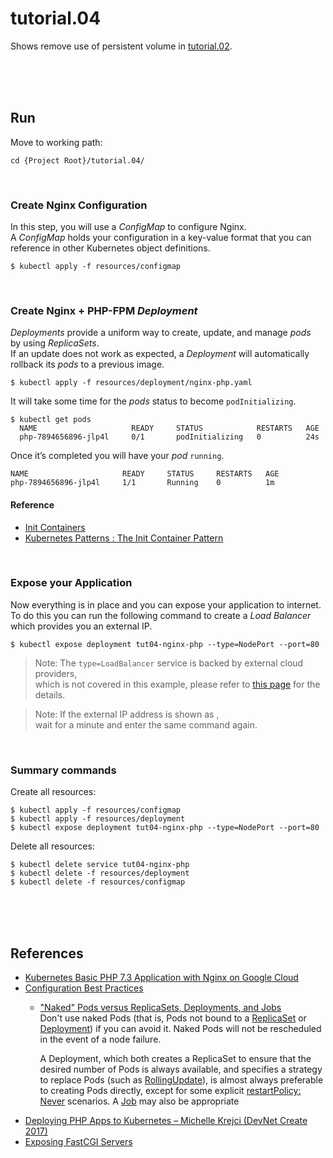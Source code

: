 # tutorial.04

Shows remove use of persistent volume in [tutorial.02](../tutorial.02/README.md). 

<br/><br/><br/>

## Run  
Move to working path:  
  ```shell
  cd {Project Root}/tutorial.04/  
  ```

<br/>

### Create Nginx Configuration  
In this step, you will use a *ConfigMap* to configure Nginx.  
A *ConfigMap* holds your configuration in a key-value format that you can  
reference in other Kubernetes object definitions.  
  ```shell
  $ kubectl apply -f resources/configmap
  ```

<br/>

### Create Nginx + PHP-FPM *Deployment*  
*Deployments* provide a uniform way to create, update, and manage *pods*  
by using *ReplicaSets*.  
If an update does not work as expected, a *Deployment* will automatically  
rollback its *pods* to a previous image.  
  ```shell
  $ kubectl apply -f resources/deployment/nginx-php.yaml
  ```

It will take some time for the *pods* status to become `podInitializing`.  
  ```shell
  $ kubectl get pods
    NAME                     READY     STATUS            RESTARTS   AGE
    php-7894656896-jlp4l     0/1       podInitializing   0          24s
  ```

Once it’s completed you will have your *pod* `running`.
  ```shell
  NAME                     READY     STATUS     RESTARTS   AGE
  php-7894656896-jlp4l     1/1       Running    0          1m
  ```

#### Reference  
* [Init Containers](https://kubernetes.io/docs/concepts/workloads/pods/init-containers/)  
* [Kubernetes Patterns : The Init Container Pattern](https://www.magalix.com/blog/kubernetes-patterns-the-init-container-pattern)  

<br/>

### Expose your Application  
Now everything is in place and you can expose your application to internet.  
To do this you can run the following command to create a *Load Balancer*  
which provides you an external IP.  
```shell
$ kubectl expose deployment tut04-nginx-php --type=NodePort --port=80
```

> Note: The `type=LoadBalancer` service is backed by external cloud providers,  
> which is not covered in this example, please refer to [this page](https://kubernetes.io/docs/concepts/services-networking/service/#loadbalancer) for the details.
 
> Note: If the external IP address is shown as <pending>,  
> wait for a minute and enter the same command again. 

<br/>

### Summary commands  
Create all resources:   
  ```shell
  $ kubectl apply -f resources/configmap
  $ kubectl apply -f resources/deployment
  $ kubectl expose deployment tut04-nginx-php --type=NodePort --port=80
  ```

Delete all resources:   
  ```shell
  $ kubectl delete service tut04-nginx-php
  $ kubectl delete -f resources/deployment
  $ kubectl delete -f resources/configmap
  ```

<br/><br/><br/>

## References  
* [Kubernetes Basic PHP 7.3 Application with Nginx on Google Cloud](https://www.cloudbooklet.com/kubernetes-basic-php-application-with-nginx-on-google-cloud/)  
* [Configuration Best Practices](https://kubernetes.io/docs/concepts/configuration/overview/)  
  * ["Naked" Pods versus ReplicaSets, Deployments, and Jobs](https://kubernetes.io/docs/concepts/configuration/overview/#naked-pods-vs-replicasets-deployments-and-jobs)  
    Don't use naked Pods (that is, Pods not bound to a [ReplicaSet](https://kubernetes.io/docs/concepts/workloads/controllers/replicaset/) or [Deployment](https://kubernetes.io/docs/concepts/workloads/controllers/deployment/)) if you can avoid it. Naked Pods will not be rescheduled in the event of a node failure.

    A Deployment, which both creates a ReplicaSet to ensure that the desired number of Pods is always available, and specifies a strategy to replace Pods (such as [RollingUpdate](https://kubernetes.io/docs/concepts/workloads/controllers/deployment/#rolling-update-deployment)), is almost always preferable to creating Pods directly, except for some explicit [restartPolicy: Never](https://kubernetes.io/docs/concepts/workloads/pods/pod-lifecycle/#restart-policy) scenarios. A [Job](https://kubernetes.io/docs/concepts/workloads/controllers/job/) may also be appropriate
* [Deploying PHP Apps to Kubernetes – Michelle Krejci (DevNet Create 2017)](https://www.youtube.com/watch?v=au_CSyYR5lc)  
* [Exposing FastCGI Servers](https://kubernetes.github.io/ingress-nginx/user-guide/fcgi-services/)  
